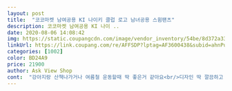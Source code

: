 ```yaml
---
layout: post 
title:  "코코마켓 남여공용 KI 나이키 클럽 로고 남녀공용 스윔팬츠" 
description: 코코마켓 남여공용 KI 나이 ..
date: 2020-08-06 14:08:42 
img: https://static.coupangcdn.com/image/vendor_inventory/54be/8d372a33ac041334788b223d6bcb950362b8777075f2e0c7da502b627126.jpg 
linkUrl: https://link.coupang.com/re/AFFSDP?lptag=AF3600438&subid=ahnPublicAsk&pageKey=1739387871&itemId=2961347681&vendorItemId=70949745347&traceid=V0-113-b888711ed182a851 
categories: [1002] 
color: BD24A9 
price: 21900 
author: Ask View Shop 
cont:  "강아지랑 산책나가거나 여름철 운동할때 딱 좋은거 같아요<br/>디자인 딱 깔끔하고 예브네요!ㅎㅎㅎ<br/>땀 많이 날때 몸에 들러붙지 않아서 좋구요<br/>배송 무지 빠르고 옷감도 괜찮고 사이즈 적당합니다.<br/><br/>색도 다 예뻐서 고민 많았는데 파란색도 쨍하니 정말 예뻐요ㅎㅎ 여름에 자주 입을 것 같아 다른 색도 주문하고 싶어요^^<br/>여름에 입기 좋은 스윔팬츠 검색하다가 구매했어요<br/>집 앞에 잠시 나갈 때 입기에도 좋고 운동할 때 입기에도 편하고 넉넉해요<br/>타잇한 핏이 아니라 더 편한하게 입을수 있을거 같아요!<br/>" 
---
```

